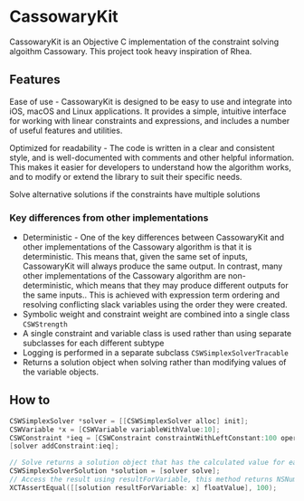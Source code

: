 #  CassowaryKit

CassowaryKit is an Objective C implementation of the constraint solving algoithm Cassowary. This project took heavy inspiration of Rhea. 

## Features

Ease of use - CassowaryKit is designed to be easy to use and integrate into iOS, macOS and Linux applications. It provides a simple, intuitive interface for working with linear constraints and expressions, and includes a number of useful features and utilities.

Optimized for readability - The code is written in a clear and consistent style, and is well-documented with comments and other helpful information. This makes it easier for developers to understand how the algorithm works, and to modify or extend the library to suit their specific needs.

Solve alternative solutions if the constraints have multiple solutions

### Key differences from other implementations
- Deterministic - One of the key differences between CassowaryKit and other implementations of the Cassowary algorithm is that it is deterministic. This means that, given the same set of inputs, CassowaryKit will always produce the same output. In contrast, many other implementations of the Cassowary algorithm are non-deterministic, which means that they may produce different outputs for the same inputs.. This is achieved with expression term ordering and resolving conflicting slack variables using the order they were created. 
- Symbolic weight and constraint weight are combined into a single class `CSWStrength`
- A single constraint and variable class is used rather than using separate subclasses for each different subtype
- Logging is performed in a separate subclass `CSWSimplexSolverTracable`
- Returns a solution object when solving rather than modifying values of the variable objects. 

## How to

````objective-c
CSWSimplexSolver *solver = [[CSWSimplexSolver alloc] init];
CSWVariable *x = [CSWVariable variableWithValue:10];
CSWConstraint *ieq = [CSWConstraint constraintWithLeftConstant:100 operator:CSWConstraintOperatorLessThanOrEqual rightVariable:x];
[solver addConstraint:ieq];

// Solve returns a solution object that has the calculated value for each variable
CSWSimplexSolverSolution *solution = [solver solve];
// Access the result using resultForVariable, this method returns NSNumber of the result
XCTAssertEqual([[solution resultForVariable: x] floatValue], 100);
````
